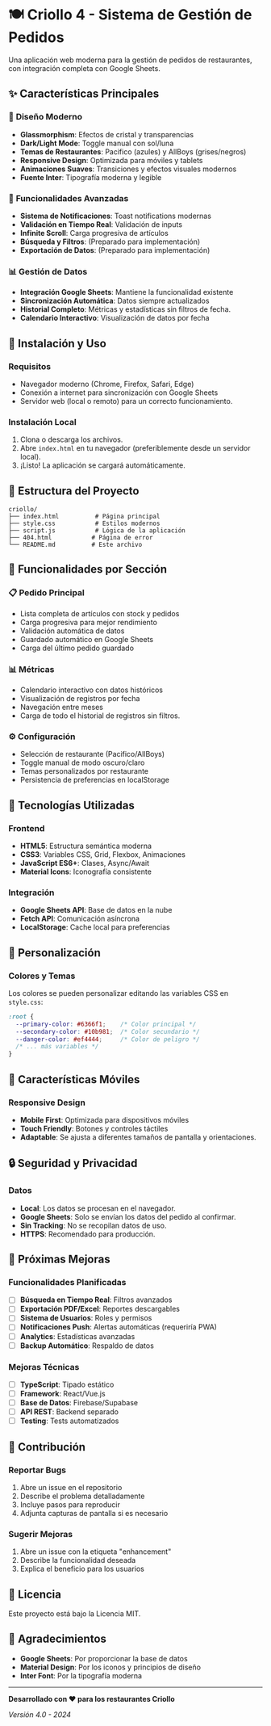 # 🍽️ Criollo 4 - Sistema de Gestión de Pedidos

Una aplicación web moderna para la gestión de pedidos de restaurantes, con integración completa con Google Sheets.

## ✨ Características Principales

### 🎨 **Diseño Moderno**
- **Glassmorphism**: Efectos de cristal y transparencias
- **Dark/Light Mode**: Toggle manual con sol/luna
- **Temas de Restaurantes**: Pacifico (azules) y AllBoys (grises/negros)
- **Responsive Design**: Optimizada para móviles y tablets
- **Animaciones Suaves**: Transiciones y efectos visuales modernos
- **Fuente Inter**: Tipografía moderna y legible

### 🔧 **Funcionalidades Avanzadas**
- **Sistema de Notificaciones**: Toast notifications modernas
- **Validación en Tiempo Real**: Validación de inputs
- **Infinite Scroll**: Carga progresiva de artículos
- **Búsqueda y Filtros**: (Preparado para implementación)
- **Exportación de Datos**: (Preparado para implementación)

### 📊 **Gestión de Datos**
- **Integración Google Sheets**: Mantiene la funcionalidad existente
- **Sincronización Automática**: Datos siempre actualizados
- **Historial Completo**: Métricas y estadísticas sin filtros de fecha.
- **Calendario Interactivo**: Visualización de datos por fecha

## 🚀 Instalación y Uso

### Requisitos
- Navegador moderno (Chrome, Firefox, Safari, Edge)
- Conexión a internet para sincronización con Google Sheets
- Servidor web (local o remoto) para un correcto funcionamiento.

### Instalación Local
1. Clona o descarga los archivos.
2. Abre `index.html` en tu navegador (preferiblemente desde un servidor local).
3. ¡Listo! La aplicación se cargará automáticamente.

## 📁 Estructura del Proyecto

```
criollo/
├── index.html          # Página principal
├── style.css           # Estilos modernos
├── script.js           # Lógica de la aplicación
├── 404.html           # Página de error
└── README.md          # Este archivo
```

## 🎯 Funcionalidades por Sección

### 📋 **Pedido Principal**
- Lista completa de artículos con stock y pedidos
- Carga progresiva para mejor rendimiento
- Validación automática de datos
- Guardado automático en Google Sheets
- Carga del último pedido guardado

### 📊 **Métricas**
- Calendario interactivo con datos históricos
- Visualización de registros por fecha
- Navegación entre meses
- Carga de todo el historial de registros sin filtros.

### ⚙️ **Configuración**
- Selección de restaurante (Pacifico/AllBoys)
- Toggle manual de modo oscuro/claro
- Temas personalizados por restaurante
- Persistencia de preferencias en localStorage

## 🔧 Tecnologías Utilizadas

### Frontend
- **HTML5**: Estructura semántica moderna
- **CSS3**: Variables CSS, Grid, Flexbox, Animaciones
- **JavaScript ES6+**: Clases, Async/Await
- **Material Icons**: Iconografía consistente

### Integración
- **Google Sheets API**: Base de datos en la nube
- **Fetch API**: Comunicación asíncrona
- **LocalStorage**: Cache local para preferencias

## 🎨 Personalización

### Colores y Temas
Los colores se pueden personalizar editando las variables CSS en `style.css`:

```css
:root {
  --primary-color: #6366f1;    /* Color principal */
  --secondary-color: #10b981;  /* Color secundario */
  --danger-color: #ef4444;     /* Color de peligro */
  /* ... más variables */
}
```

## 📱 Características Móviles

### Responsive Design
- **Mobile First**: Optimizada para dispositivos móviles
- **Touch Friendly**: Botones y controles táctiles
- **Adaptable**: Se ajusta a diferentes tamaños de pantalla y orientaciones.

## 🔒 Seguridad y Privacidad

### Datos
- **Local**: Los datos se procesan en el navegador.
- **Google Sheets**: Solo se envían los datos del pedido al confirmar.
- **Sin Tracking**: No se recopilan datos de uso.
- **HTTPS**: Recomendado para producción.

## 🚀 Próximas Mejoras

### Funcionalidades Planificadas
- [ ] **Búsqueda en Tiempo Real**: Filtros avanzados
- [ ] **Exportación PDF/Excel**: Reportes descargables
- [ ] **Sistema de Usuarios**: Roles y permisos
- [ ] **Notificaciones Push**: Alertas automáticas (requeriría PWA)
- [ ] **Analytics**: Estadísticas avanzadas
- [ ] **Backup Automático**: Respaldo de datos

### Mejoras Técnicas
- [ ] **TypeScript**: Tipado estático
- [ ] **Framework**: React/Vue.js
- [ ] **Base de Datos**: Firebase/Supabase
- [ ] **API REST**: Backend separado
- [ ] **Testing**: Tests automatizados

## 🤝 Contribución

### Reportar Bugs
1. Abre un issue en el repositorio
2. Describe el problema detalladamente
3. Incluye pasos para reproducir
4. Adjunta capturas de pantalla si es necesario

### Sugerir Mejoras
1. Abre un issue con la etiqueta "enhancement"
2. Describe la funcionalidad deseada
3. Explica el beneficio para los usuarios

## 📄 Licencia

Este proyecto está bajo la Licencia MIT.

## 🙏 Agradecimientos

- **Google Sheets**: Por proporcionar la base de datos
- **Material Design**: Por los iconos y principios de diseño
- **Inter Font**: Por la tipografía moderna

---

**Desarrollado con ❤️ para los restaurantes Criollo**

*Versión 4.0 - 2024*